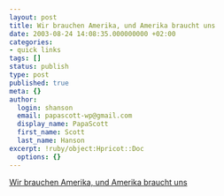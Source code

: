 ```yaml
---
layout: post
title: Wir brauchen Amerika, und Amerika braucht uns
date: 2003-08-24 14:08:35.000000000 +02:00
categories:
- quick links
tags: []
status: publish
type: post
published: true
meta: {}
author:
  login: shanson
  email: papascott-wp@gmail.com
  display_name: PapaScott
  first_name: Scott
  last_name: Hanson
excerpt: !ruby/object:Hpricot::Doc
  options: {}
---
```

<p><a title="Hans-Ulrich Klose now has a regular column in the Abendblatt" href="http://www.abendblatt.de/daten/2003/08/23/199822.html">Wir brauchen Amerika, und Amerika braucht uns</a></p>
